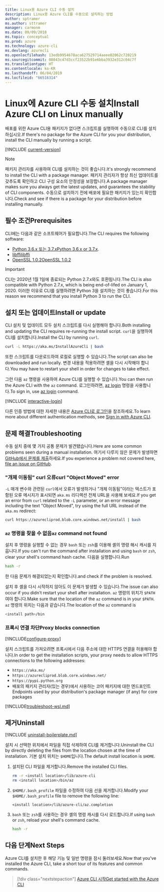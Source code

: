 ```yaml
---
title: Linux용 Azure CLI 수동 설치
description: Linux용 Azure CLI를 수동으로 설치하는 방법
author: sptramer
ms.author: sttramer
manager: carmonm
ms.date: 09/09/2018
ms.topic: conceptual
ms.prod: azure
ms.technology: azure-cli
ms.devlang: azurecli
ms.openlocfilehash: 13edb9954678aca627529714aeee02062c720219
ms.sourcegitcommit: 08043c47d3ccf23522b91e6bba3932e312c04c7f
ms.translationtype: HT
ms.contentlocale: ko-KR
ms.lasthandoff: 06/04/2019
ms.locfileid: "66516314"
---
```

# <a name="install-azure-cli-on-linux-manually"></a><span data-ttu-id="ffabc-103">Linux에 Azure CLI 수동 설치</span><span class="sxs-lookup"><span data-stu-id="ffabc-103">Install Azure CLI on Linux manually</span></span>

<span data-ttu-id="ffabc-104">배포를 위한 Azure CLI용 패키지가 없다면 스크립트를 실행하여 수동으로 CLI를 설치하십시오.</span><span class="sxs-lookup"><span data-stu-id="ffabc-104">If there's no package for the Azure CLI for you your distribution, install the CLI manually by running a script.</span></span>

[!INCLUDE [current-version](includes/current-version.md)]

> [!NOTE]
> <span data-ttu-id="ffabc-105">패키지 관리자를 사용하여 CLI를 설치하는 것이 좋습니다.</span><span class="sxs-lookup"><span data-stu-id="ffabc-105">It's strongly recommend to install the CLI with a package manager.</span></span> <span data-ttu-id="ffabc-106">패키지 관리자가 항상 최신 업데이트를 갖추도록 확인하고 CLI 구성 요소의 안정성을 보장합니다.</span><span class="sxs-lookup"><span data-stu-id="ffabc-106">A package manager makes sure you always get the latest updates, and guarantees the stability of CLI components.</span></span> <span data-ttu-id="ffabc-107">수동으로 설치하기 전에 배포에 필요한 패키지가 있는지 확인합니다.</span><span class="sxs-lookup"><span data-stu-id="ffabc-107">Check and see if there is a package for your distribution before installing manually.</span></span>

## <a name="prerequisites"></a><span data-ttu-id="ffabc-108">필수 조건</span><span class="sxs-lookup"><span data-stu-id="ffabc-108">Prerequisites</span></span>

<span data-ttu-id="ffabc-109">CLI에는 다음과 같은 소프트웨어가 필요합니다.</span><span class="sxs-lookup"><span data-stu-id="ffabc-109">The CLI requires the following software:</span></span>

* <span data-ttu-id="ffabc-110">[Python 3.6.x 또는 3.7.x](https://www.python.org/downloads/)</span><span class="sxs-lookup"><span data-stu-id="ffabc-110">[Python 3.6.x or 3.7.x](https://www.python.org/downloads/).</span></span> 
* [<span data-ttu-id="ffabc-111">libffi</span><span class="sxs-lookup"><span data-stu-id="ffabc-111">libffi</span></span>](https://sourceware.org/libffi/)
* [<span data-ttu-id="ffabc-112">OpenSSL 1.0.2</span><span class="sxs-lookup"><span data-stu-id="ffabc-112">OpenSSL 1.0.2</span></span>](https://www.openssl.org/source/)

> [!IMPORTANT]
>
> <span data-ttu-id="ffabc-113">CLI는 2020년 1월 1일에 종료되는 Python 2.7.x와도 호환됩니다.</span><span class="sxs-lookup"><span data-stu-id="ffabc-113">The CLI is also compatible with Python 2.7.x, which is being end-of-lifed on January 1, 2020.</span></span> <span data-ttu-id="ffabc-114">이러한 이유로 CLI를 실행하려면 Python 3을 설치하는 것이 좋습니다.</span><span class="sxs-lookup"><span data-stu-id="ffabc-114">For this reason we recommend that you install Python 3 to run the CLI.</span></span>

## <a name="install-or-update"></a><span data-ttu-id="ffabc-115">설치 또는 업데이트</span><span class="sxs-lookup"><span data-stu-id="ffabc-115">Install or update</span></span>

<span data-ttu-id="ffabc-116">CLI 설치 및 업데이트 모두 설치 스크립트를 다시 실행해야 합니다.</span><span class="sxs-lookup"><span data-stu-id="ffabc-116">Both installing and updating the CLI requires re-running the install script.</span></span> <span data-ttu-id="ffabc-117">`curl`을 실행하여 CLI를 설치합니다.</span><span class="sxs-lookup"><span data-stu-id="ffabc-117">Install the CLI by running `curl`.</span></span>

```bash
curl -L https://aka.ms/InstallAzureCli | bash
```

<span data-ttu-id="ffabc-118">또한 스크립트를 다운로드하여 로컬로 실행할 수 있습니다.</span><span class="sxs-lookup"><span data-stu-id="ffabc-118">The script can also be downloaded and run locally.</span></span> <span data-ttu-id="ffabc-119">변경 내용을 적용하려면 셸을 다시 시작해야 합니다.</span><span class="sxs-lookup"><span data-stu-id="ffabc-119">You may have to restart your shell in order for changes to take effect.</span></span>

<span data-ttu-id="ffabc-120">그런 다음 `az` 명령을 사용하여 Azure CLI를 실행할 수 있습니다.</span><span class="sxs-lookup"><span data-stu-id="ffabc-120">You can then run the Azure CLI with the `az` command.</span></span> <span data-ttu-id="ffabc-121">로그인하려면, [az login](/cli/azure/reference-index#az-login) 명령을 사용합니다.</span><span class="sxs-lookup"><span data-stu-id="ffabc-121">To sign in, use [az login](/cli/azure/reference-index#az-login) command.</span></span>

[!INCLUDE [interactive-login](includes/interactive-login.md)]

<span data-ttu-id="ffabc-122">다른 인증 방법에 대한 자세한 내용은 [Azure CLI로 로그인](authenticate-azure-cli.md)을 참조하세요.</span><span class="sxs-lookup"><span data-stu-id="ffabc-122">To learn more about different authentication methods, see [Sign in with Azure CLI](authenticate-azure-cli.md).</span></span>

## <a name="troubleshooting"></a><span data-ttu-id="ffabc-123">문제 해결</span><span class="sxs-lookup"><span data-stu-id="ffabc-123">Troubleshooting</span></span>

<span data-ttu-id="ffabc-124">수동 설치 중에 몇 가지 공통 문제가 발견됐습니다.</span><span class="sxs-lookup"><span data-stu-id="ffabc-124">Here are some common problems seen during a manual installation.</span></span> <span data-ttu-id="ffabc-125">여기서 다루지 않은 문제가 발생하면 [GitHub에서 문제를 제출](https://github.com/Azure/azure-cli/issues)하세요.</span><span class="sxs-lookup"><span data-stu-id="ffabc-125">If you experience a problem not covered here, [file an issue on GitHub](https://github.com/Azure/azure-cli/issues).</span></span>

### <a name="curl-object-moved-error"></a><span data-ttu-id="ffabc-126">"개체 이동됨" curl 오류</span><span class="sxs-lookup"><span data-stu-id="ffabc-126">curl "Object Moved" error</span></span>

<span data-ttu-id="ffabc-127">`-L` 매개 변수와 관련된 `curl`에서 오류가 발생하거나 "개체 이동됨"이라는 텍스트가 포함된 오류 메시지가 표시되면 `aka.ms` 리디렉션 전체 URL을 사용해 보세요.</span><span class="sxs-lookup"><span data-stu-id="ffabc-127">If you get an error from `curl` related to the `-L` parameter, or an error message including the text "Object Moved", try using the full URL instead of the `aka.ms` redirect:</span></span>

```bash
curl https://azurecliprod.blob.core.windows.net/install | bash
```

### <a name="az-command-not-found"></a><span data-ttu-id="ffabc-128">`az` 명령을 찾을 수 없음</span><span class="sxs-lookup"><span data-stu-id="ffabc-128">`az` command not found</span></span>

<span data-ttu-id="ffabc-129">설치 후 명령을 실행할 수 없는 경우 `bash` 또는 `zsh`를 이용해 셸의 명령 해시 캐시를 지웁니다.</span><span class="sxs-lookup"><span data-stu-id="ffabc-129">If you can't run the command after installation and using `bash` or `zsh`, clear your shell's command hash cache.</span></span> <span data-ttu-id="ffabc-130">다음을 실행합니다.</span><span class="sxs-lookup"><span data-stu-id="ffabc-130">Run</span></span>

```bash
hash -r
```

<span data-ttu-id="ffabc-131">한 다음 문제가 해결되었는지 확인합니다.</span><span class="sxs-lookup"><span data-stu-id="ffabc-131">and check if the problem is resolved.</span></span>

<span data-ttu-id="ffabc-132">설치 후 셸을 다시 시작하지 않아도 이 문제가 발생할 수 있습니다.</span><span class="sxs-lookup"><span data-stu-id="ffabc-132">The issue can also occur if you didn't restart your shell after installation.</span></span> <span data-ttu-id="ffabc-133">`az` 명령의 위치가 `$PATH`여야 합니다.</span><span class="sxs-lookup"><span data-stu-id="ffabc-133">Make sure that the location of the `az` command is in your `$PATH`.</span></span> <span data-ttu-id="ffabc-134">`az` 명령의 위치는 다음과 같습니다.</span><span class="sxs-lookup"><span data-stu-id="ffabc-134">The location of the `az` command is</span></span>

```bash
<install path>/bin
```

### <a name="proxy-blocks-connection"></a><span data-ttu-id="ffabc-135">프록시 연결 차단</span><span class="sxs-lookup"><span data-stu-id="ffabc-135">Proxy blocks connection</span></span>

[!INCLUDE[configure-proxy](includes/configure-proxy.md)]

<span data-ttu-id="ffabc-136">설치 스크립트를 가져오려면 프록시에서 다음 주소에 대한 HTTPS 연결을 허용해야 합니다.</span><span class="sxs-lookup"><span data-stu-id="ffabc-136">In order to get the installation scripts, your proxy needs to allow HTTPS connections to the following addresses:</span></span>

* `https://aka.ms/`
* `https://azurecliprod.blob.core.windows.net/`
* `https://pypi.python.org`
* <span data-ttu-id="ffabc-137">배포의 패키지 관리자(있는 경우)에서 사용하는 코어 패키지에 대한 엔드포인트</span><span class="sxs-lookup"><span data-stu-id="ffabc-137">Endpoints used by your distribution's package manager (if any) for core packages</span></span>

[!INCLUDE[troubleshoot-wsl.md](includes/troubleshoot-wsl.md)]

## <a name="uninstall"></a><span data-ttu-id="ffabc-138">제거</span><span class="sxs-lookup"><span data-stu-id="ffabc-138">Uninstall</span></span>

[!INCLUDE [uninstall-boilerplate.md](includes/uninstall-boilerplate.md)]

<span data-ttu-id="ffabc-139">설치 시 선택한 위치에서 파일을 직접 삭제하여 CLI를 제거합니다.</span><span class="sxs-lookup"><span data-stu-id="ffabc-139">Uninstall the CLI by directly deleting the files from the location chosen at the time of installation.</span></span> <span data-ttu-id="ffabc-140">기본 설치 위치는 `$HOME`입니다.</span><span class="sxs-lookup"><span data-stu-id="ffabc-140">The default install location is `$HOME`.</span></span>

1. <span data-ttu-id="ffabc-141">설치된 CLI 파일을 제거합니다.</span><span class="sxs-lookup"><span data-stu-id="ffabc-141">Remove the installed CLI files.</span></span>

   ```bash
   rm -r <install location>/lib/azure-cli
   rm <install location>/bin/az
   ```

2. <span data-ttu-id="ffabc-142">`$HOME/.bash_profile` 파일을 수정하여 다음 선을 제거합니다.</span><span class="sxs-lookup"><span data-stu-id="ffabc-142">Modify your `$HOME/.bash_profile` file to remove the following line:</span></span>

   ```text
   <install location>/lib/azure-cli/az.completion
   ```

3. <span data-ttu-id="ffabc-143">`bash` 또는 `zsh`를 사용하는 경우 셸의 명령 캐시를 다시 로드합니다.</span><span class="sxs-lookup"><span data-stu-id="ffabc-143">If using `bash` or `zsh`, reload your shell's command cache.</span></span>

   ```bash
   hash -r
   ```

## <a name="next-steps"></a><span data-ttu-id="ffabc-144">다음 단계</span><span class="sxs-lookup"><span data-stu-id="ffabc-144">Next Steps</span></span>

<span data-ttu-id="ffabc-145">Azure CLI를 설치한 후 해당 기능 및 일반 명령을 잠시 둘러보세요.</span><span class="sxs-lookup"><span data-stu-id="ffabc-145">Now that you've installed the Azure CLI, take a short tour of its features and common commands.</span></span>

> [!div class="nextstepaction"]
> [<span data-ttu-id="ffabc-146">Azure CLI 시작</span><span class="sxs-lookup"><span data-stu-id="ffabc-146">Get started with the Azure CLI</span></span>](get-started-with-azure-cli.md)
